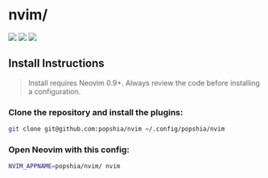 # nvim/
<a href="https://dotfyle.com/popshia/nvim"><img src="https://dotfyle.com/popshia/nvim/badges/plugins?style=flat" /></a>
<a href="https://dotfyle.com/popshia/nvim"><img src="https://dotfyle.com/popshia/nvim/badges/leaderkey?style=flat" /></a>
<a href="https://dotfyle.com/popshia/nvim"><img src="https://dotfyle.com/popshia/nvim/badges/plugin-manager?style=flat" /></a>
## Install Instructions
 > Install requires Neovim 0.9+. Always review the code before installing a configuration.

### Clone the repository and install the plugins:
```bash
git clone git@github.com:popshia/nvim ~/.config/popshia/nvim
```
### Open Neovim with this config:
```bash
NVIM_APPNAME=popshia/nvim/ nvim
```
